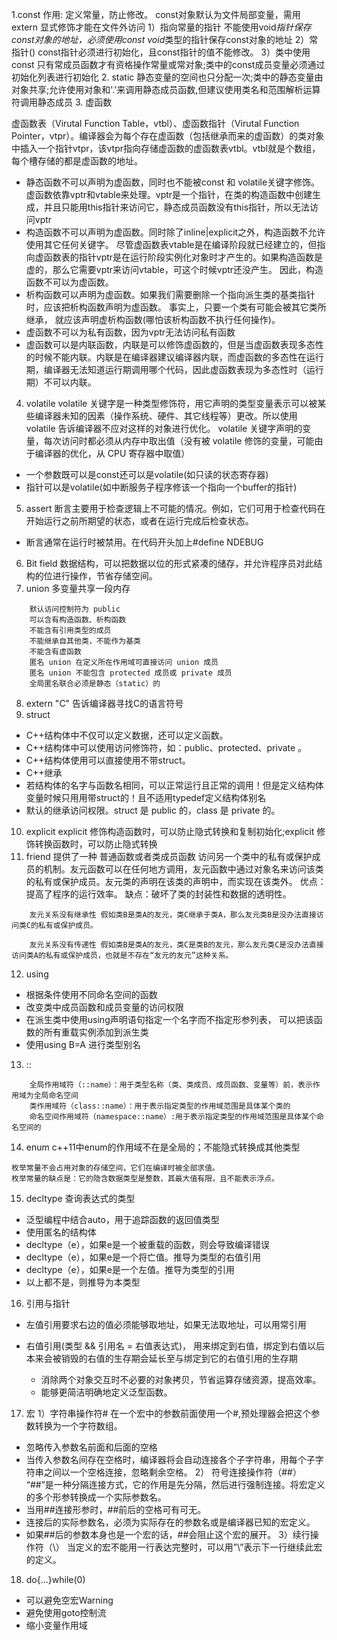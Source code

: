 1.const
作用: 定义常量，防止修改。
const对象默认为文件局部变量，需用extern 显式修饰才能在文件外访问
1）指向常量的指针
不能使用void*指针保存const对象的地址，必须使用const void*类型的指针保存const对象的地址
2）常指针()
const指针必须进行初始化，且const指针的值不能修改。
3）类中使用const
只有常成员函数才有资格操作常量或常对象;类中的const成员变量必须通过初始化列表进行初始化
2. static
静态变量的空间也只分配一次;类中的静态变量由对象共享;允许使用对象和'.'来调用静态成员函数,但建议使用类名和范围解析运算符调用静态成员
3. 虚函数

虚函数表（Virutal Function Table，vtbl）、虚函数指针（Virutal Function Pointer，vtpr）。编译器会为每个存在虚函数（包括继承而来的虚函数）的类对象中插入一个指针vtpr，该vtpr指向存储虚函数的虚函数表vtbl。vtbl就是个数组，每个槽存储的都是虚函数的地址。
* 静态函数不可以声明为虚函数，同时也不能被const 和 volatile关键字修饰。
虚函数依靠vptr和vtable来处理。vptr是一个指针，在类的构造函数中创建生成，并且只能用this指针来访问它，静态成员函数没有this指针，所以无法访问vptr
* 构造函数不可以声明为虚函数。同时除了inline|explicit之外，构造函数不允许使用其它任何关键字。
尽管虚函数表vtable是在编译阶段就已经建立的，但指向虚函数表的指针vptr是在运行阶段实例化对象时才产生的。如果构造函数是虚的，那么它需要vptr来访问vtable，可这个时候vptr还没产生。 因此，构造函数不可以为虚函数。
* 析构函数可以声明为虚函数。如果我们需要删除一个指向派生类的基类指针时，应该把析构函数声明为虚函数。 事实上，只要一个类有可能会被其它类所继承， 就应该声明虚析构函数(哪怕该析构函数不执行任何操作)。
* 虚函数不可以为私有函数，因为vptr无法访问私有函数
* 虚函数可以是内联函数，内联是可以修饰虚函数的，但是当虚函数表现多态性的时候不能内联。内联是在编译器建议编译器内联，而虚函数的多态性在运行期，编译器无法知道运行期调用哪个代码，因此虚函数表现为多态性时（运行期）不可以内联。
4. volatile
volatile 关键字是一种类型修饰符，用它声明的类型变量表示可以被某些编译器未知的因素（操作系统、硬件、其它线程等）更改。所以使用 volatile 告诉编译器不应对这样的对象进行优化。
volatile 关键字声明的变量，每次访问时都必须从内存中取出值（没有被 volatile 修饰的变量，可能由于编译器的优化，从 CPU 寄存器中取值）
* 一个参数既可以是const还可以是volatile(如只读的状态寄存器)
* 指针可以是volatile(如中断服务子程序修该一个指向一个buffer的指针)
5. assert
断言主要用于检查逻辑上不可能的情况。例如，它们可用于检查代码在开始运行之前所期望的状态，或者在运行完成后检查状态。
* 断言通常在运行时被禁用。在代码开头加上#define NDEBUG
6. Bit field 
数据结构，可以把数据以位的形式紧凑的储存，并允许程序员对此结构的位进行操作，节省存储空间。
7. union
多变量共享一段内存
```
    默认访问控制符为 public
    可以含有构造函数、析构函数
    不能含有引用类型的成员
    不能继承自其他类，不能作为基类
    不能含有虚函数
    匿名 union 在定义所在作用域可直接访问 union 成员
    匿名 union 不能包含 protected 成员或 private 成员
    全局匿名联合必须是静态（static）的
```
8. extern "C"
告诉编译器寻找C的语言符号
9. struct
* C++结构体中不仅可以定义数据，还可以定义函数。
* C++结构体中可以使用访问修饰符，如：public、protected、private 。
* C++结构体使用可以直接使用不带struct。
* C++继承
* 若结构体的名字与函数名相同，可以正常运行且正常的调用！但是定义结构体变量时候只用用带struct的！且不适用typedef定义结构体别名
* 默认的继承访问权限。struct 是 public 的，class 是 private 的。

10. explicit
explicit 修饰构造函数时，可以防止隐式转换和复制初始化;explicit 修饰转换函数时，可以防止隐式转换
11. friend
提供了一种 普通函数或者类成员函数 访问另一个类中的私有或保护成员的机制。友元函数可以在任何地方调用，友元函数中通过对象名来访问该类的私有或保护成员。友元类的声明在该类的声明中，而实现在该类外。
优点：提高了程序的运行效率。
缺点：破坏了类的封装性和数据的透明性。
```
    友元关系没有继承性 假如类B是类A的友元，类C继承于类A，那么友元类B是没办法直接访问类C的私有或保护成员。

    友元关系没有传递性 假如类B是类A的友元，类C是类B的友元，那么友元类C是没办法直接访问类A的私有或保护成员，也就是不存在“友元的友元”这种关系。
```
12. using
* 根据条件使用不同命名空间的函数
* 改变类中成员函数和成员变量的访问权限
* 在派生类中使用using声明语句指定一个名字而不指定形参列表， 可以把该函数的所有重载实例添加到派生类
* 使用using B=A 进行类型别名
13. ::
```
    全局作用域符（::name）：用于类型名称（类、类成员、成员函数、变量等）前，表示作用域为全局命名空间
    类作用域符（class::name）：用于表示指定类型的作用域范围是具体某个类的
    命名空间作用域符（namespace::name）:用于表示指定类型的作用域范围是具体某个命名空间的
```

14. enum
c++11中enum的作用域不在是全局的；不能隐式转换成其他类型
```
枚举常量不会占用对象的存储空间，它们在编译时被全部求值。
枚举常量的缺点是：它的隐含数据类型是整数，其最大值有限，且不能表示浮点。
```
15. decltype
查询表达式的类型
* 泛型编程中结合auto，用于追踪函数的返回值类型
* 使用匿名的结构体
* decltype（e），如果e是一个被重载的函数，则会导致编译错误
* decltype（e），如果e是一个将亡值。推导为类型的右值引用
* decltype（e），如果e是一个左值。推导为类型的引用
* 以上都不是，则推导为本类型
16. 引用与指针
* 左值引用要求右边的值必须能够取地址，如果无法取地址，可以用常引用
* 右值引用(类型 && 引用名 = 右值表达式)， 用来绑定到右值，绑定到右值以后本来会被销毁的右值的生存期会延长至与绑定到它的右值引用的生存期

    + 消除两个对象交互时不必要的对象拷贝，节省运算存储资源，提高效率。
    + 能够更简洁明确地定义泛型函数。
17. 宏
1）字符串操作符# 
在一个宏中的参数前面使用一个#,预处理器会把这个参数转换为一个字符数组。
* 忽略传入参数名前面和后面的空格
* 当传入参数名间存在空格时，编译器将会自动连接各个子字符串，用每个子字符串之间以一个空格连接，忽略剩余空格。
2） 符号连接操作符（##）
“##”是一种分隔连接方式，它的作用是先分隔，然后进行强制连接。将宏定义的多个形参转换成一个实际参数名。
* 当用##连接形参时，##前后的空格可有可无。
* 连接后的实际参数名，必须为实际存在的参数名或是编译器已知的宏定义。
* 如果##后的参数本身也是一个宏的话，##会阻止这个宏的展开。
3）续行操作符（\）
当定义的宏不能用一行表达完整时，可以用”\”表示下一行继续此宏的定义。

18. do{...}while(0)
* 可以避免空宏Warning
* 避免使用goto控制流
* 缩小变量作用域





